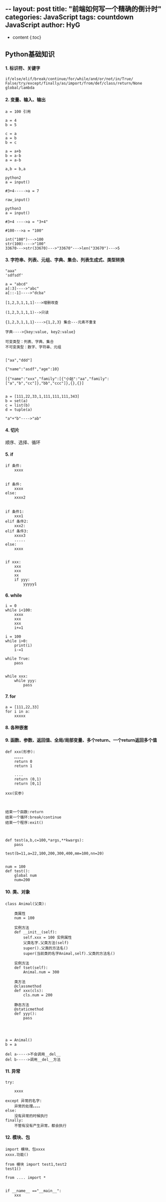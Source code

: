 --
layout: post
title:  "前端如何写一个精确的倒计时"
categories: JavaScript
tags:  countdown JavaScript
author: HyG
---

* content
{:toc}

## Python基础知识

#### 1. 标识符、关键字

	if/else/elif/break/continue/for/while/and/or/not/in/True/
	False/try/except/finally/as/import/from/def/class/return/None
	global/lambda

#### 2. 变量、输入、输出

	a = 100 引用

	a = 4
	b = 5

	c = a
	a = b
	b = c

	a = a+b
	b = a-b
	a = a-b

	a,b = b,a

	python2
	a = input()

	#3+4----->a = 7

	raw_input()

	python3
	a = input()

	#3+4 ---->a = "3+4"

	#100--->a = "100"

	int("100")--->100
	str(100)---->"100"
	33670--->str(33670)--->"33670"--->len("33670")--->5

#### 3. 字符串、列表、元组、字典、集合、列表生成式、类型转换

	"aaa"
	'sdfsdf'

	a = "abcd"
	a[:3]---->"abc"
	a[::-1]---->"dcba"

	[1,2,3,1,1,1]--->增删改查

	(1,2,3,1,1,1)-->只读

	{1,2,3,1,1,1}---->{1,2,3} 集合---元素不重复

	字典---->{key:value, key2:value}

	可变类型：列表、字典、集合
	不可变类型：数字、字符串、元组


	["aa","ddd"]

	{"name":"asdf","age":10}

	[{"name":"xxx","family":[{"小姑":"aa","family":["a","b","cc"]},"bb","ccc"]},{},{}]


	a = [111,22,33,1,111,111,111,343]
	b = set(a)
	c = list(b)
	d = tuple(a)

	"a"+"b"---->"ab"


#### 4. 切片

顺序、选择、循环

#### 5. if
	
	if 条件:
		xxxx


	if 条件:
		xxxx
	else:
		xxxx2


	if 条件1:
		xxx1
	elif 条件2:
		xxx2:
	elif 条件3:
		xxxx3
		.....
	else:
		xxxx


	if xxx:
		xxx
		xxx
		xx
		if yyy:
			yyyyy1

#### 6. while
	
	i = 0
	while i<100:
		xxxx
		xxx
		xxx
		i+=1

	i = 100
	while i>0:
		print(i)
		i-=1

	while True:
		pass


	while xxx:
		while yyy:
			pass

#### 7. for

	a = [111,22,33]
	for i in a:
		xxxxx



#### 8. 各种嵌套


#### 9. 函数、参数、返回值、全局/局部变量、多个return、一个return返回多个值

	def xxx(形参):
		。。。。。
		return 0
		return 1

		....
		return (0,1)
		return [0,1]

	xxx(实参)



	结束一个函数:return
	结束一个循环:break/continue
	结束一个程序:exit()



	def test(a,b,c=100,*args,**kwargs):
		pass

	test(b=11,a=22,100,200,300,400,mm=100,nn=20)


	num = 100
	def test():
		global num
		num=200



#### 10. 类、对象


	class Animal(父类):

		类属性
		num = 100
		
		实例方法
		def __init__(self):
			self.xxx = 100 实例属性
			父类名字.父类方法(self)
			super().父类的方法名()
			super(当前类的名字Animal,self).父类的方法名()
		
		实例方法
		def tset(self):
			Animal.num = 300

		类方法
		@classmethod
		def xxx(cls):
			cls.num = 200

		静态方法
		@staticmethod
		def yyy():
			pass




	a = Animal()
	b = a

	del a----->不会调用__del__
	del b----->调用__del__方法


#### 11. 异常


	try:

		xxxx

	except 异常的名字:
		异常的处理。。。。
	else:
		没有异常的时候执行
	finally:
		不管有没有产生异常，都会执行

#### 12. 模块、包

	import 模块、包xxxx
	xxxx.功能()

	from 模块 import test1,test2
	test1()

	from .... import *


	if __name__ =="__main__":
		xxx

